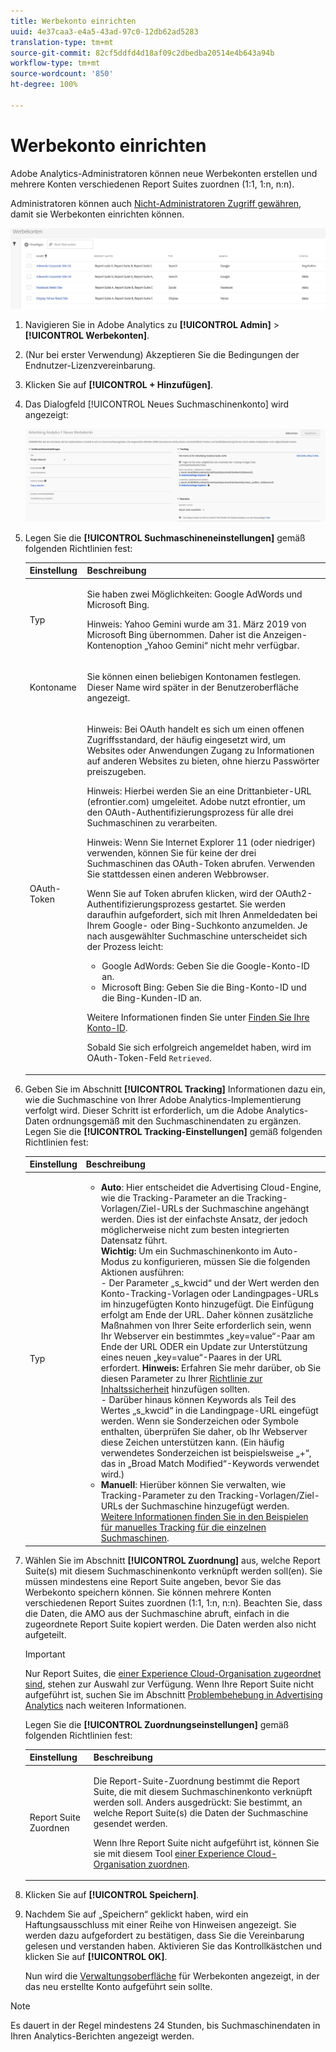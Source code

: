 ```yaml
---
title: Werbekonto einrichten
uuid: 4e37caa3-e4a5-43ad-97c0-12db62ad5283
translation-type: tm+mt
source-git-commit: 82cf5ddfd4d18af09c2dbedba20514e4b643a94b
workflow-type: tm+mt
source-wordcount: '850'
ht-degree: 100%

---
```



# Werbekonto einrichten

Adobe Analytics-Administratoren können neue Werbekonten erstellen und mehrere Konten verschiedenen Report Suites zuordnen (1:1, 1:n, n:n).

Administratoren können auch [Nicht-Administratoren Zugriff gewähren](/help/integrate/c-advertising-analytics/overview.md#section_FCC58EB635954A32990D4E67B52B4369), damit sie Werbekonten einrichten können.

![](assets/aa_accounts.png)

1. Navigieren Sie in Adobe Analytics zu **[!UICONTROL Admin]** > **[!UICONTROL Werbekonten]**.
1. (Nur bei erster Verwendung) Akzeptieren Sie die Bedingungen der Endnutzer-Lizenzvereinbarung.
1. Klicken Sie auf **[!UICONTROL + Hinzufügen]**.
1. Das Dialogfeld [!UICONTROL Neues Suchmaschinenkonto] wird angezeigt:

   ![](assets/aa_new_se_account.png)

1. Legen Sie die **[!UICONTROL Suchmaschineneinstellungen]** gemäß folgenden Richtlinien fest:

   <table id="table_B3BE66B7D4C54766B8FFD2C6DCD657AF"> 
    <thead> 
      <tr> 
      <th colname="col1" class="entry"> Einstellung </th> 
      <th colname="col2" class="entry"> Beschreibung </th> 
      </tr>
    </thead>
    <tbody> 
      <tr> 
      <td colname="col1"> <p>Typ </p> </td> 
      <td colname="col2"> <p>Sie haben zwei Möglichkeiten: Google AdWords und Microsoft Bing. </p> <p>Hinweis: Yahoo Gemini wurde am 31. März 2019 von Microsoft Bing übernommen. Daher ist die Anzeigen-Kontenoption „Yahoo Gemini“ nicht mehr verfügbar.  </p> </td> 
      </tr> 
      <tr> 
      <td colname="col1"> <p>Kontoname </p> </td> 
      <td colname="col2"> <p>Sie können einen beliebigen Kontonamen festlegen. Dieser Name wird später in der Benutzeroberfläche angezeigt. </p> </td> 
      </tr> 
      <tr> 
      <td colname="col1"> <p>OAuth-Token </p> </td> 
      <td colname="col2"> <p>Hinweis: Bei OAuth handelt es sich um einen offenen Zugriffsstandard, der häufig eingesetzt wird, um Websites oder Anwendungen Zugang zu Informationen auf anderen Websites zu bieten, ohne hierzu Passwörter preiszugeben. </p> <p>Hinweis: Hierbei werden Sie an eine Drittanbieter-URL (efrontier.com) umgeleitet. Adobe nutzt efrontier, um den OAuth-Authentifizierungsprozess für alle drei Suchmaschinen zu verarbeiten. </p> <p>Hinweis: Wenn Sie Internet Explorer 11 (oder niedriger) verwenden, können Sie für keine der drei Suchmaschinen das OAuth-Token abrufen. Verwenden Sie stattdessen einen anderen Webbrowser. </p> <p>Wenn Sie auf <span class="uicontrol">Token abrufen</span> klicken, wird der OAuth2-Authentifizierungsprozess gestartet. Sie werden daraufhin aufgefordert, sich mit Ihren Anmeldedaten bei Ihrem Google- oder Bing-Suchkonto anzumelden. Je nach ausgewählter Suchmaschine unterscheidet sich der Prozess leicht: </p>
      <ul id="ul_FC9B5612F6554495B04C357CB0AB72EB"> 
       <li id="li_CD54231BFF134F83B3B5B14B34A0E1D2">Google AdWords: Geben Sie die Google-Konto-ID an. </li> 
       <li id="li_89B9D54BAA914E5DB2959B193489582E">Microsoft Bing: Geben Sie die Bing-Konto-ID und die Bing-Kunden-ID an. </li> 
       </ul> <p>Weitere Informationen finden Sie unter <a href="/help/integrate/c-advertising-analytics/c-adanalytics-workflow/aa-locate-account-id.md"  > Finden Sie Ihre Konto-ID</a>. </p> <p>Sobald Sie sich erfolgreich angemeldet haben, wird im OAuth-Token-Feld <code>Retrieved</code>. </p> </td> 
      </tr> 
    </tbody> 
    </table>

1. Geben Sie im Abschnitt **[!UICONTROL Tracking]** Informationen dazu ein, wie die Suchmaschine von Ihrer Adobe Analytics-Implementierung verfolgt wird. Dieser Schritt ist erforderlich, um die Adobe Analytics-Daten ordnungsgemäß mit den Suchmaschinendaten zu ergänzen.
Legen Sie die **[!UICONTROL Tracking-Einstellungen]** gemäß folgenden Richtlinien fest:

   | Einstellung | Beschreibung |
   |--- |--- |
   | Typ | <ul><li>**Auto**: Hier entscheidet die Advertising Cloud-Engine, wie die Tracking-Parameter an die Tracking-Vorlagen/Ziel-URLs der Suchmaschine angehängt werden. Dies ist der einfachste Ansatz, der jedoch möglicherweise nicht zum besten integrierten Datensatz führt.<br>**Wichtig:** Um ein Suchmaschinenkonto im Auto-Modus zu konfigurieren, müssen Sie die folgenden Aktionen ausführen:<br>- Der Parameter „s_kwcid“ und der Wert werden den Konto-Tracking-Vorlagen oder Landingpages-URLs im hinzugefügten Konto hinzugefügt. Die Einfügung erfolgt am Ende der URL. Daher können zusätzliche Maßnahmen von Ihrer Seite erforderlich sein, wenn Ihr Webserver ein bestimmtes „key=value“-Paar am Ende der URL ODER ein Update zur Unterstützung eines neuen „key=value“-Paares in der URL erfordert. **Hinweis:** Erfahren Sie mehr darüber, ob Sie diesen Parameter zu Ihrer [Richtlinie zur Inhaltssicherheit](https://docs.adobe.com/content/help/de-DE/id-service/using/reference/csp.html) hinzufügen sollten.<br>- Darüber hinaus können Keywords als Teil des Wertes „s_kwcid“ in die Landingpage-URL eingefügt werden. Wenn sie Sonderzeichen oder Symbole enthalten, überprüfen Sie daher, ob Ihr Webserver diese Zeichen unterstützen kann. (Ein häufig verwendetes Sonderzeichen ist beispielsweise „+“, das in „Broad Match Modified“-Keywords verwendet wird.)</li><li>**Manuell**: Hierüber können Sie verwalten, wie Tracking-Parameter zu den Tracking-Vorlagen/Ziel-URLs der Suchmaschine hinzugefügt werden. [Weitere Informationen finden Sie in den Beispielen für manuelles Tracking für die einzelnen Suchmaschinen](/help/integrate/c-advertising-analytics/c-adanalytics-workflow/aa-manual-vs-automatic-tracking.md).</li></ul> |

1. Wählen Sie im Abschnitt **[!UICONTROL Zuordnung]** aus, welche Report Suite(s) mit diesem Suchmaschinenkonto verknüpft werden soll(en). Sie müssen mindestens eine Report Suite angeben, bevor Sie das Werbekonto speichern können. Sie können mehrere Konten verschiedenen Report Suites zuordnen (1:1, 1:n, n:n). Beachten Sie, dass die Daten, die AMO aus der Suchmaschine abruft, einfach in die zugeordnete Report Suite kopiert werden. Die Daten werden also nicht aufgeteilt.

   >[!IMPORTANT]
   >
   >Nur Report Suites, die [einer Experience Cloud-Organisation zugeordnet sind](https://docs.adobe.com/content/help/de-DE/core-services/interface/about-core-services/report-suite-mapping.html), stehen zur Auswahl zur Verfügung. Wenn Ihre Report Suite nicht aufgeführt ist, suchen Sie im Abschnitt [Problembehebung in Advertising Analytics](/help/integrate/c-advertising-analytics/c-adanalytics-workflow/aa-troubleshooting.md) nach weiteren Informationen.

   Legen Sie die **[!UICONTROL Zuordnungseinstellungen]** gemäß folgenden Richtlinien fest:

   <table id="table_AF876DC40F97403882C0AA528BD204FF"> 
    <thead> 
      <tr> 
      <th colname="col1" class="entry"> Einstellung </th> 
      <th colname="col2" class="entry"> Beschreibung </th> 
      </tr>
    </thead>
    <tbody> 
      <tr> 
      <td colname="col1"> <p>Report Suite Zuordnen </p> </td> 
      <td colname="col2"> <p>Die Report-Suite-Zuordnung bestimmt die Report Suite, die mit diesem Suchmaschinenkonto verknüpft werden soll. Anders ausgedrückt: Sie bestimmt, an welche Report Suite(s) die Daten der Suchmaschine gesendet werden. </p> <p>Wenn Ihre Report Suite nicht aufgeführt ist, können Sie sie mit diesem Tool <a href="https://docs.adobe.com/content/help/de-DE/core-services/interface/about-core-services/report-suite-mapping.html"  >einer Experience Cloud-Organisation zuordnen</a>. </p> </td> 
      </tr> 
    </tbody> 
    </table>

1. Klicken Sie auf **[!UICONTROL Speichern]**.
1. Nachdem Sie auf „Speichern“ geklickt haben, wird ein Haftungsausschluss mit einer Reihe von Hinweisen angezeigt. Sie werden dazu aufgefordert zu bestätigen, dass Sie die Vereinbarung gelesen und verstanden haben. Aktivieren Sie das Kontrollkästchen und klicken Sie auf **[!UICONTROL OK]**.

   Nun wird die [Verwaltungsoberfläche](/help/integrate/c-advertising-analytics/c-adanalytics-workflow/aa-manage-ad-accounts.md) für Werbekonten angezeigt, in der das neu erstellte Konto aufgeführt sein sollte.

>[!NOTE]
>
>Es dauert in der Regel mindestens 24 Stunden, bis Suchmaschinendaten in Ihren Analytics-Berichten angezeigt werden.

